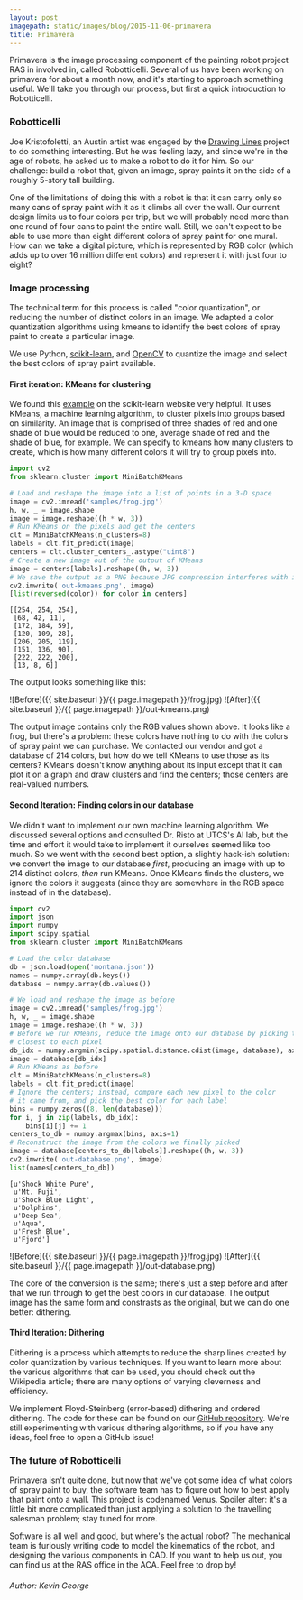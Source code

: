 ```yaml
---
layout: post
imagepath: static/images/blog/2015-11-06-primavera
title: Primavera
---
```


Primavera is the image processing component of the painting robot project RAS in
involved in, called Robotticelli.  Several of us have been working on primavera
for about a month now, and it's starting to approach something useful.  We'll
take you through our process, but first a quick introduction to Robotticelli.

### Robotticelli

Joe Kristofoletti, an Austin artist was engaged by the
[<span class="bodyLink">Drawing Lines</span>][drawinglines] project to do
something interesting.  But he was feeling lazy, and since we're in the age of
robots, he asked us to make a robot to do it for him.  So our challenge: build a
robot that, given an image, spray paints it on the side of a roughly 5-story
tall building.

[drawinglines]: http://www.drawinglinesaustin.com/news-events/2015/9/18/from-the-studio-district-six

One of the limitations of doing this with a robot is that it can carry only so
many cans of spray paint with it as it climbs all over the wall.  Our current
design limits us to four colors per trip, but we will probably need more than
one round of four cans to paint the entire wall.  Still, we can't expect to be
able to use more than eight different colors of spray paint for one mural.  How
can we take a digital picture, which is represented by RGB color (which adds up
to over 16 million different colors) and represent it with just four to eight?

### Image processing

The technical term for this process is called "color quantization", or reducing
the number of distinct colors in an image.  We adapted a color quantization
algorithms using kmeans to identify the best colors of spray paint to create a
particular image.

We use Python, 
[<span class="bodyLink">scikit-learn</span>][sklearn], and
[<span class="bodyLink">OpenCV</span>][opencv]
to quantize the image and select the best colors of spray paint available.

[sklearn]: http://scikit-learn.org/stable/index.html
[opencv]: http://opencv.org

#### First iteration: KMeans for clustering

We found this
[<span class="bodyLink">example</span>][sklearn_example]
on the scikit-learn website very helpful.  It uses KMeans, a machine learning
algorithm, to cluster pixels into groups based on similarity.  An image that is
comprised of three shades of red and one shade of blue would be reduced to one,
average shade of red and the shade of blue, for example.  We can specify to
kmeans how many clusters to create, which is how many different colors it will
try to group pixels into.

[sklearn_example]: http://scikit-learn.org/stable/auto_examples/cluster/plot_color_quantization.html


```python
import cv2
from sklearn.cluster import MiniBatchKMeans

# Load and reshape the image into a list of points in a 3-D space
image = cv2.imread('samples/frog.jpg')
h, w, _ = image.shape
image = image.reshape((h * w, 3))
# Run KMeans on the pixels and get the centers
clt = MiniBatchKMeans(n_clusters=8)
labels = clt.fit_predict(image)
centers = clt.cluster_centers_.astype("uint8")
# Create a new image out of the output of KMeans
image = centers[labels].reshape((h, w, 3))
# We save the output as a PNG because JPG compression interferes with individual pixels.
cv2.imwrite('out-kmeans.png', image)
[list(reversed(color)) for color in centers]
```




    [[254, 254, 254],
     [68, 42, 11],
     [172, 184, 59],
     [120, 109, 28],
     [206, 205, 119],
     [151, 136, 90],
     [222, 222, 200],
     [13, 8, 6]]



The output looks something like this:

![Before]({{ site.baseurl }}/{{ page.imagepath }}/frog.jpg)
![After]({{ site.baseurl }}/{{ page.imagepath }}/out-kmeans.png)

The output image contains only the RGB values shown above. It looks like a frog,
but there's a problem: these colors have nothing to do with the colors of spray
paint we can purchase. We contacted our vendor and got a database of 214 colors,
but how do we tell KMeans to use those as its centers? KMeans doesn't know
anything about its input except that it can plot it on a graph and draw clusters
and find the centers; those centers are real-valued numbers.

#### Second Iteration: Finding colors in our database

We didn't want to implement our own machine learning algorithm. We discussed
several options and consulted Dr. Risto at UTCS's AI lab, but the time and
effort it would take to implement it ourselves seemed like too much. So we went
with the second best option, a slightly hack-ish solution: we convert the image
to our database _first_, producing an image with up to 214 distinct colors,
_then_ run KMeans. Once KMeans finds the clusters, we ignore the colors it
suggests (since they are somewhere in the RGB space instead of in the database).


```python
import cv2
import json
import numpy
import scipy.spatial
from sklearn.cluster import MiniBatchKMeans

# Load the color database
db = json.load(open('montana.json'))
names = numpy.array(db.keys())
database = numpy.array(db.values())

# We load and reshape the image as before
image = cv2.imread('samples/frog.jpg')
h, w, _ = image.shape
image = image.reshape((h * w, 3))
# Before we run KMeans, reduce the image onto our database by picking the color
# closest to each pixel
db_idx = numpy.argmin(scipy.spatial.distance.cdist(image, database), axis=1)
image = database[db_idx]
# Run KMeans as before
clt = MiniBatchKMeans(n_clusters=8)
labels = clt.fit_predict(image)
# Ignore the centers; instead, compare each new pixel to the color
# it came from, and pick the best color for each label
bins = numpy.zeros((8, len(database)))
for i, j in zip(labels, db_idx):
    bins[i][j] += 1
centers_to_db = numpy.argmax(bins, axis=1)
# Reconstruct the image from the colors we finally picked
image = database[centers_to_db[labels]].reshape((h, w, 3))
cv2.imwrite('out-database.png', image)
list(names[centers_to_db])
```




    [u'Shock White Pure',
     u'Mt. Fuji',
     u'Shock Blue Light',
     u'Dolphins',
     u'Deep Sea',
     u'Aqua',
     u'Fresh Blue',
     u'Fjord']


![Before]({{ site.baseurl }}/{{ page.imagepath }}/frog.jpg)
![After]({{ site.baseurl }}/{{ page.imagepath }}/out-database.png)

The core of the conversion is the same; there's just a step before and after
that we run through to get the best colors in our database. The output image has
the same form and constrasts as the original, but we can do one better:
dithering.

#### Third Iteration: Dithering

Dithering is a process which attempts to reduce the sharp lines created by color
quantization by various techniques. If you want to learn more about the various
algorithms that can be used, you should check out the Wikipedia article; there
are many options of varying cleverness and efficiency.

We implement Floyd-Steinberg (error-based) dithering and ordered dithering. The
code for these can be found on our
[<span class="bodyLink">GitHub repository</span>][github_primavera].
We're still experimenting with various dithering algorithms, so if you have any
ideas, feel free to open a GitHub issue!

[github_primavera]: https://github.com/ut-ras/primavera
[//]: # (Include dithering examples)

### The future of Robotticelli

Primavera isn't quite done, but now that we've got some idea of what colors of
spray paint to buy, the software team has to figure out how to best apply that
paint onto a wall. This project is codenamed Venus. Spoiler alter: it's a little
bit more complicated than just applying a solution to the travelling salesman
problem; stay tuned for more.

Software is all well and good, but where's the actual robot? The mechanical team
is furiously writing code to model the kinematics of the robot, and designing
the various components in CAD. If you want to help us out, you can find us at
the RAS office in the ACA. Feel free to drop by!

###### Author: Kevin George
